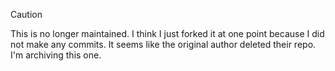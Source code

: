 > [!CAUTION]
> This is no longer maintained. I think I just forked it at one point because I did not make any commits. It seems like the original author deleted their repo. I'm archiving this one.

